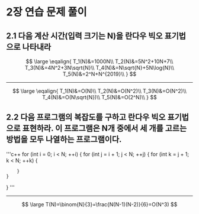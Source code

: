 # 2장 연습 문제 풀이

## 2.1 다음 계산 시간(입력 크기는 N)을 란다우 빅오 표기법으로 나타내라
$$
\large
\eqalign{
T_1(N)&=1000N\\
T_2(N)&=5N^2+10N+7\\
T_3(N)&=4N^2+3N\sqrt{N}\\
T_4(N)&=N\sqrt{N}+5N\log{N}\\
T_5(N)&=2^N+N^{2019}\\
}
$$

***

$$
\large
\eqalign{
T_1(N)&=O(N)\\
T_2(N)&=O(N^2)\\
T_3(N)&=O(N^2)\\
T_4(N)&=O(N\sqrt{N})\\
T_5(N)&=O(2^N)\\
}
$$


## 2.2 다음 프로그램의 복잡도를 구하고 란다우 빅오 표기법으로 표현하라. 이 프로그램은 N개 중에서 세 개를 고르는 방법을 모두 나열하는 프로그램이다.
'''c++
for (int i = 0; i < N; ++i) {
    for (int j = i + 1; j < N; ++j) {
        for (int k = j + 1; k < N; ++k) {
            
        }
    }
}
'''

---

$$
\large
T(N)=\binom{N}{3}=\frac{N(N-1)(N-2)}{6}=O(N^3)
$$

